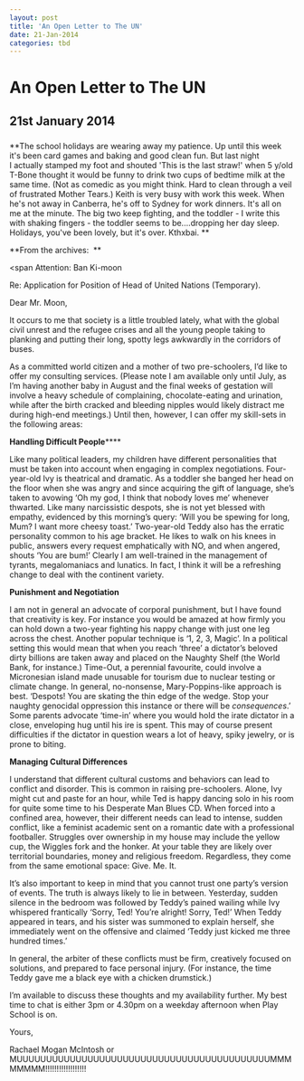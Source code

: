 ```yaml
---
layout: post
title: 'An Open Letter to The UN'
date: 21-Jan-2014
categories: tbd
---
```


# An Open Letter to The UN

## 21st January 2014

<h3 itemprop="name"><span  </span></h3>

**The school holidays are wearing away my patience. Up until this week it's been card games and baking and good clean fun. But last night I actually stamped my foot and shouted 'This is the last straw!' when 5 y/old T-Bone thought it would be funny to drink two cups of bedtime milk at the same time. (Not as comedic as you might think. Hard to clean through a veil of frustrated Mother Tears.) Keith is very busy with work this week. When he's not away in Canberra,   he's off to Sydney for work dinners. It's all on me at the minute. The big two keep fighting, and the toddler - I write this with shaking fingers - the toddler seems to be....dropping her day sleep. Holidays, you've been lovely, but it's over. Kthxbai. **

**From the archives:  **

<span Attention: Ban Ki-moon</span>

<div itemprop="description articleBody">

Re: Application for Position of Head of United Nations (Temporary).

Dear Mr. Moon,

It occurs to me that society is a little troubled lately, what with the global civil unrest and the refugee crises and all the young people taking to planking and putting their long, spotty legs awkwardly in the corridors of buses.

As a committed world citizen and a mother of two pre-schoolers, I’d like to offer my consulting services. (Please note I am available only until July, as I’m having another baby in August and the final weeks of gestation will involve a heavy schedule of complaining, chocolate-eating and urination, while after the birth cracked and bleeding nipples would likely distract me during high-end meetings.) Until then, however, I can offer my skill-sets in the following areas:

**Handling Difficult People******

Like many political leaders, my children have different personalities that must be taken into account when engaging in complex negotiations. Four-year-old Ivy is theatrical and dramatic. As a toddler she banged her head on the floor when she was angry and since acquiring the gift of language, she’s taken to avowing ‘Oh my god, I think that nobody loves me’ whenever thwarted. Like many narcissistic despots, she is not yet blessed with empathy, evidenced by this morning’s query: ‘Will you be spewing for long, Mum? I want more cheesy toast.’ Two-year-old Teddy also has the erratic personality common to his age bracket. He likes to walk on his knees in public, answers every request emphatically with NO, and when angered, shouts ‘You are bum!’ Clearly I am well-trained in the management of tyrants, megalomaniacs and lunatics. In fact, I think it will be a refreshing change to deal with the continent variety.

**Punishment and Negotiation**

I am not in general an advocate of corporal punishment, but I have found that creativity is key. For instance you would be amazed at how firmly you can hold down a two-year fighting his nappy change with just one leg across the chest. Another popular technique is ‘1, 2, 3, Magic’. In a political setting this would mean that when you reach ‘three’ a dictator’s beloved dirty billions are taken away and placed on the Naughty Shelf (the World Bank, for instance.) Time-Out, a perennial favourite, could involve a Micronesian island made unusable for tourism due to nuclear testing or climate change. In general, no-nonsense, Mary-Poppins-like approach is best. ‘Despots! You are skating the thin edge of the wedge. Stop your naughty genocidal oppression this instance or there will be *consequences*.’ Some parents advocate ‘time-in’ where you would hold the irate dictator in a close, enveloping hug until his ire is spent. This may of course present difficulties if the dictator in question wears a lot of heavy, spiky jewelry, or is prone to biting.

**Managing Cultural Differences**

I understand that different cultural customs and behaviors can lead to conflict and disorder. This is common in raising pre-schoolers. Alone, Ivy might cut and paste for an hour, while Ted is happy dancing solo in his room for quite some time to his Desperate Man Blues CD. When forced into a confined area, however, their different needs can lead to intense, sudden conflict, like a feminist academic sent on a romantic date with a professional footballer. Struggles over ownership in my house may include the yellow cup, the Wiggles fork and the honker. At your table they are likely over territorial boundaries, money and religious freedom. Regardless, they come from the same emotional space: Give. Me. It.

It’s also important to keep in mind that you cannot trust one party’s version of events. The truth is always likely to lie in between. Yesterday, sudden silence in the bedroom was followed by Teddy’s pained wailing while Ivy whispered frantically ‘Sorry, Ted! You’re alright! Sorry, Ted!’ When Teddy appeared in tears, and his sister was summoned to explain herself, she immediately went on the offensive and claimed ‘Teddy just kicked me three hundred times.’

In general, the arbiter of these conflicts must be firm, creatively focused on solutions, and prepared to face personal injury. (For instance, the time Teddy gave me a black eye with a chicken drumstick.)

I’m available to discuss these thoughts and my availability further. My best time to chat is either 3pm or 4.30pm on a weekday afternoon when Play School is on.

Yours,

Rachael Mogan McIntosh or MUUUUUUUUUUUUUUUUUUUUUUUUUUUUUUUUUUUUUUUUUUUMMMMMMMM!!!!!!!!!!!!!!!!!!

</div>
